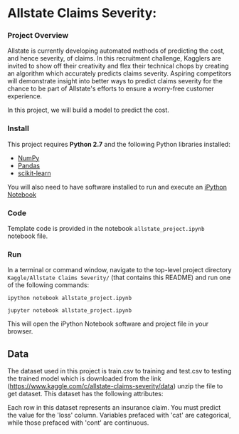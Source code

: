 #
# Allstate Claims Severity:

### **Project Overview**

Allstate is currently developing automated methods of predicting the cost, and hence severity, of claims. In this recruitment challenge, Kagglers are invited to show off their creativity and flex their technical chops by creating an algorithm which accurately predicts claims severity. Aspiring competitors will demonstrate insight into better ways to predict claims severity for the chance to be part of Allstate&#39;s efforts to ensure a worry-free customer experience.

In this project, we will build a model to predict the cost.

### **Install**

This project requires  **Python 2.7**  and the following Python libraries installed:

- [NumPy](http://www.numpy.org/)
- [Pandas](http://pandas.pydata.org/)
- [scikit-learn](http://scikit-learn.org/stable/)

You will also need to have software installed to run and execute an [iPython Notebook](http://ipython.org/notebook.html)

### **Code**

Template code is provided in the notebook `allstate_project.ipynb` notebook file.

### **Run**

In a terminal or command window, navigate to the top-level project directory `Kaggle/Allstate Claims Severity/` (that contains this README) and run one of the following commands:

```ipython notebook allstate_project.ipynb```

```jupyter notebook allstate_project.ipynb```

This will open the iPython Notebook software and project file in your browser.

## **Data**

The dataset used in this project is train.csv to training and test.csv to testing the trained model which is downloaded from the link (https://www.kaggle.com/c/allstate-claims-severity/data) unzip the file to get dataset. This dataset has the following attributes:

Each row in this dataset represents an insurance claim. You must predict the value for the &#39;loss&#39; column. Variables prefaced with &#39;cat&#39; are categorical, while those prefaced with &#39;cont&#39; are continuous.
